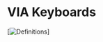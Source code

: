 # VIA Keyboards
[![Definitions](https://github.com/the-via/keyboards/actions/workflows/yarn.yml/badge.svg)]
